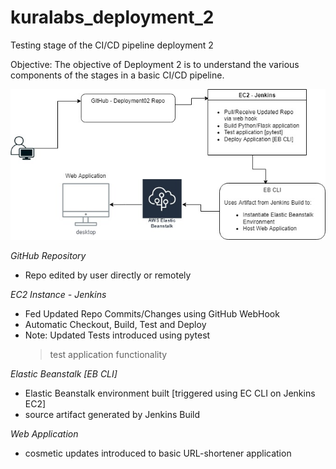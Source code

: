 # kuralabs_deployment_2
Testing stage of the CI/CD pipeline deployment 2

Objective: The objective of Deployment 2 is to understand the various components of the stages in a basic CI/CD pipeline.

![Deployment 02](Kura_Deployment02.jpg)

*GitHub Repository*
- Repo edited by user directly or remotely 

*EC2 Instance - Jenkins*
- Fed Updated Repo Commits/Changes using GitHub WebHook
- Automatic Checkout, Build, Test and Deploy
- Note: Updated Tests introduced using pytest
  > test application functionality

*Elastic Beanstalk [EB CLI]*
- Elastic Beanstalk environment built [triggered using EC CLI on Jenkins EC2] 
- source artifact generated by Jenkins Build

*Web Application*
- cosmetic updates introduced to basic URL-shortener application

